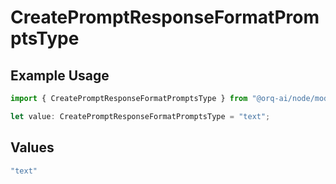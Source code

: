 # CreatePromptResponseFormatPromptsType

## Example Usage

```typescript
import { CreatePromptResponseFormatPromptsType } from "@orq-ai/node/models/operations";

let value: CreatePromptResponseFormatPromptsType = "text";
```

## Values

```typescript
"text"
```